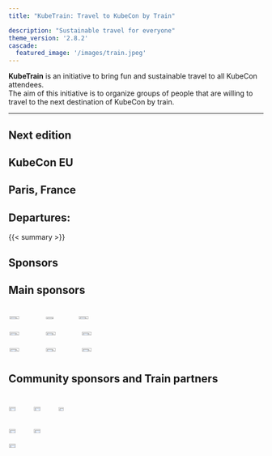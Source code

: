 ```yaml
---
title: "KubeTrain: Travel to KubeCon by Train"

description: "Sustainable travel for everyone"
theme_version: '2.8.2'
cascade:
  featured_image: '/images/train.jpeg'
---
```


<!-- Remove horizontal limits for agenda --> 
<script>
  document.getElementsByClassName("measure-wide")[0].classList.remove("measure-wide");
</script>

**KubeTrain** is an initiative to bring fun and sustainable travel to all KubeCon attendees.  
The aim of this initiative is to organize groups of people that are willing to travel to the next destination of KubeCon by train.

---

<section class="flex-ns flex-wrap justify-around mt5">

  <div class="relative w-100 w-30-l mb4 bg-white">

# Next edition

## KubeCon EU
## Paris, France

# Departures:

{{< summary >}}

  </div>
  <div class="relative w-200 w-60-l mb4 bg-white">

# Sponsors

## Main sponsors

<div style="display: flex;flex-wrap: wrap">

<a href="https://www.algolia.com/"><img style="margin: 1%" width="30%" src="images/algolia.png"></a>
<a href="https://kcdzurich.ch/"><img style="margin: 1%" width="27%" src="images/kcd_zurich.png"></a>
<a href="https://www.dynatrace.com/"><img style="margin: 1%" width="30%" src="images/dynatrace.png"></a>
<a href="https://isovalent.com/"><img style="margin: 1%" width="30%" src="images/isovalent.png"></a>
<a href="https://kubermatic.com/"><img style="margin: 1%" width="30%" src="images/kubermatic.png"></a>
<a href="https://microsoft.com/"><img style="margin: 1%" width="30%" src="images/microsoft.png"></a>
<a href="https://postfinance.ch/"><img style="margin: 1%" width="30%" src="images/postfinance.png"></a>
<a href="https://quickwit.io/"><img style="margin: 1%" width="30%" src="images/quickwit.png"></a>
<a href="https://vshn.ch/"><img style="margin: 1%" width="30%" src="images/vshn.png"></a>
</div>

## Community sponsors and Train partners

<div style="display: flex;flex-wrap: wrap">

<a href="https://www.leaf.cloud/"><img style="margin: auto 1% auto;" width="30%" src="images/leafcloud.png"></a>
<a href="https://fika.works/"><img style="margin: 8% 1% 8%;" width="30%" src="images/fikaworks.png"></a>
<a href="https://hashicorp.com/"><img style="margin: 8% 1% 8%;" width="27%" src="images/hashicorp.png"></a>
<a href="https://puzzle.ch/"><img style="margin: 1%;" width="30%" src="images/puzzle.png"></a>
<a href="https://paris.dev/"><img style="margin: 1%;" width="30%" src="images/paris.dev.png"></a>
<a href="https://amsterdam.dev/"><img style="margin: 1%;" width="30%" src="images/amsterdam.dev.png"></a>

</div>

